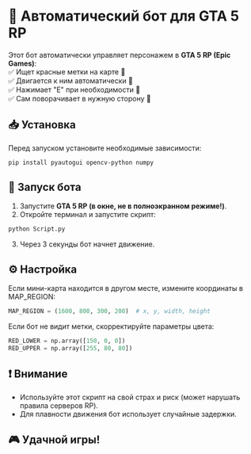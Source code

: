 # 🤖 Автоматический бот для GTA 5 RP

Этот бот автоматически управляет персонажем в **GTA 5 RP (Epic Games)**:  
✅ Ищет красные метки на карте 📍  
✅ Двигается к ним автоматически 🏃  
✅ Нажимает "E" при необходимости 🔵  
✅ Сам поворачивает в нужную сторону 🔄  

## 📥 Установка  
Перед запуском установите необходимые зависимости:  

```bash
pip install pyautogui opencv-python numpy
```
## 🚀 Запуск бота  
1. Запустите **GTA 5 RP (в окне, не в полноэкранном режиме!)**.  
2. Откройте терминал и запустите скрипт:  
```bash
python Script.py
```
3. Через 3 секунды бот начнет движение.
## ⚙️ Настройка
Если мини-карта находится в другом месте, измените координаты в MAP_REGION:

```python
MAP_REGION = (1600, 800, 300, 200)  # x, y, width, height
```
Если бот не видит метки, скорректируйте параметры цвета:

```python
RED_LOWER = np.array([150, 0, 0])
RED_UPPER = np.array([255, 80, 80])
```  
## ❗ Внимание  
* Используйте этот скрипт на свой страх и риск (может нарушать правила серверов RP).  
* Для плавности движения бот использует случайные задержки.  
## 🎮 Удачной игры!








